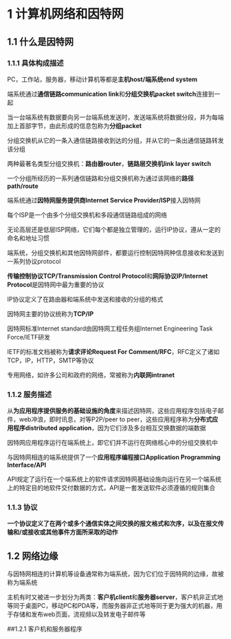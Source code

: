 # 1 计算机网络和因特网

## 1.1 什么是因特网

### 1.1.1 具体构成描述

PC，工作站，服务器，移动计算机等都是**主机host/端系统end system**

端系统通过**通信链路communication link**和**分组交换机packet switch**连接到一起

当一台端系统有数据要向另一台端系统发送时，发送端系统将数据分段，并为每端加上首部字节，由此形成的信息包称为**分组packet**

分组交换机从它的一条入通信链路接收到达的分组，并从它的一条出通信链路转发该分组

两种最著名类型分组交换机：**路由器router**，**链路层交换机link layer switch**

一个分组所经历的一系列通信链路和分组交换机称为通过该网络的**路径path/route**

端系统通过**因特网服务提供商Internet Service Provider/ISP**接入因特网

每个ISP是一个由多个分组交换机和多段通信链路组成的网络

无论高层还是低层ISP网络，它们每个都是独立管理的，运行IP协议，遵从一定的命名和地址习惯

端系统，分组交换机和其他因特网部件，都要运行控制因特网种信息接收和发送到一系列协议protocol

**传输控制协议TCP/Transmission Control Protocol**和**网际协议IP/Internet Protocol**是因特网中最为重要的协议

IP协议定义了在路由器和端系统中发送和接收的分组的格式

因特网主要的协议统称为**TCP/IP**

因特网标准Internet standard由因特网工程任务组Internet Engineering Task Force/IETF研发

IETF的标准文档被称为**请求评论Request For Comment/RFC**，RFC定义了诸如TCP，IP，HTTP，SMTP等协议

专用网络，如许多公司和政府的网络，常被称为**内联网intranet**

### 1.1.2 服务描述

从**为应用程序提供服务的基础设施的角度**来描述因特网，这些应用程序包括电子邮件，web冲浪，即时讯息，对等P2P/peer to peer，这些应用程序称为**分布式应用程序distributed application**，因为它们涉及多台相互交换数据的端数据

因特网应用程序运行在端系统上，即它们并不运行在网络核心中的分组交换机中

与因特网相连的端系统提供了一个**应用程序编程接口Application Programming Interface/API**

API规定了运行在一个端系统上的软件请求因特网基础设施向运行在另一个端系统上的特定目的地软件交付数据的方式，API是一套发送软件必须遵循的规则集合

### 1.1.3 协议

**一个协议定义了在两个或多个通信实体之间交换的报文格式和次序，以及在报文传输和/或接收或其他事件方面所采取的动作**

## 1.2 网络边缘

与因特网相连的计算机等设备通常称为端系统，因为它们位于因特网的边缘，故被称为端系统

主机有时又被进一步划分为两类：**客户机client**和**服务器server**，客户机非正式地等同于桌面PC，移动PC和PDA等，而服务器非正式地等同于更为强大的机器，用于存储和发布web页面，流视频以及转发电子邮件等

##1.2.1 客户机和服务器程序